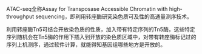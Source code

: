 ATAC-seq全称Assay for Transposase Accessible Chromatin with high-throughput sequencing，即利用转座酶研究染色质可及性的高通量测序技术。

利用转座酶Tn5可结合开放染色质的性质，加入带有特定序列的Tn5酶，这些特定序列随机会在Tn5酶的作用下插入到开放的染色质区域中，对带有转座酶标记过的序列上机测序，通过软件计算，就能得知基因组哪些地方是开放的。
